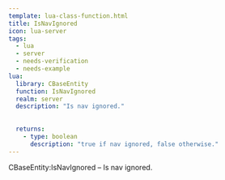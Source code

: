 ```yaml
---
template: lua-class-function.html
title: IsNavIgnored
icon: lua-server
tags:
  - lua
  - server
  - needs-verification
  - needs-example
lua:
  library: CBaseEntity
  function: IsNavIgnored
  realm: server
  description: "Is nav ignored."
  
  
  returns:
    - type: boolean
      description: "true if nav ignored, false otherwise."
---
```


<div class="lua__search__keywords">
CBaseEntity:IsNavIgnored &#x2013; Is nav ignored.
</div>
